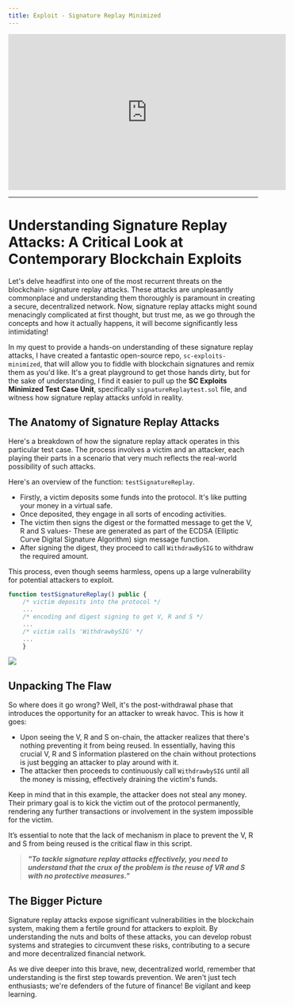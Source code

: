 ```yaml
---
title: Exploit - Signature Replay Minimized
---
```


<iframe width="560" height="315" src="https://www.youtube.com/embed/mZ-iSJA6hiI?si=nkum1EKIEDpnkzWb" title="YouTube video player" frameborder="0" allow="accelerometer; autoplay; clipboard-write; encrypted-media; gyroscope; picture-in-picture; web-share" allowfullscreen></iframe>

---

# Understanding Signature Replay Attacks: A Critical Look at Contemporary Blockchain Exploits

Let's delve headfirst into one of the most recurrent threats on the blockchain- signature replay attacks. These attacks are unpleasantly commonplace and understanding them thoroughly is paramount in creating a secure, decentralized network. Now, signature replay attacks might sound menacingly complicated at first thought, but trust me, as we go through the concepts and how it actually happens, it will become significantly less intimidating!

In my quest to provide a hands-on understanding of these signature replay attacks, I have created a fantastic open-source repo, `sc-exploits-minimized`, that will allow you to fiddle with blockchain signatures and remix them as you'd like. It's a great playground to get those hands dirty, but for the sake of understanding, I find it easier to pull up the **SC Exploits Minimized Test Case Unit**, specifically `signatureReplaytest.sol` file, and witness how signature replay attacks unfold in reality.

## The Anatomy of Signature Replay Attacks

Here's a breakdown of how the signature replay attack operates in this particular test case. The process involves a victim and an attacker, each playing their parts in a scenario that very much reflects the real-world possibility of such attacks.

Here's an overview of the function: `testSignatureReplay`.

- Firstly, a victim deposits some funds into the protocol. It's like putting your money in a virtual safe.
- Once deposited, they engage in all sorts of encoding activities.
- The victim then signs the digest or the formatted message to get the V, R and S values- These are generated as part of the ECDSA (Elliptic Curve Digital Signature Algorithm) sign message function.
- After signing the digest, they proceed to call `WithdrawBySIG` to withdraw the required amount.

This process, even though seems harmless, opens up a large vulnerability for potential attackers to exploit.

```js
function testSignatureReplay() public {
    /* victim deposits into the protocol */
    ...
    /* encoding and digest signing to get V, R and S */
    ...
    /* victim calls 'WithdrawbySIG' */
    ...
    }
```

![](https://cdn.videotap.com/FIMkVw05x2zEDqU0YEm8-42.24.png)

## Unpacking The Flaw

So where does it go wrong? Well, it's the post-withdrawal phase that introduces the opportunity for an attacker to wreak havoc. This is how it goes:

- Upon seeing the V, R and S on-chain, the attacker realizes that there's nothing preventing it from being reused. In essentially, having this crucial V, R and S information plastered on the chain without protections is just begging an attacker to play around with it.
- The attacker then proceeds to continuously call `WithdrawbySIG` until all the money is missing, effectively draining the victim's funds.

Keep in mind that in this example, the attacker does not steal any money. Their primary goal is to kick the victim out of the protocol permanently, rendering any further transactions or involvement in the system impossible for the victim.

It’s essential to note that the lack of mechanism in place to prevent the V, R and S from being reused is the critical flaw in this script.

> **_"To tackle signature replay attacks effectively, you need to understand that the crux of the problem is the reuse of VR and S with no protective measures."_**

## The Bigger Picture

Signature replay attacks expose significant vulnerabilities in the blockchain system, making them a fertile ground for attackers to exploit. By understanding the nuts and bolts of these attacks, you can develop robust systems and strategies to circumvent these risks, contributing to a secure and more decentralized financial network.

As we dive deeper into this brave, new, decentralized world, remember that understanding is the first step towards prevention. We aren't just tech enthusiasts; we're defenders of the future of finance! Be vigilant and keep learning.
